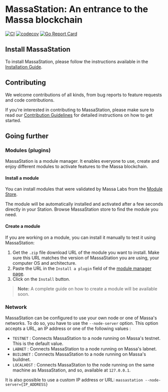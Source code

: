 # MassaStation: An entrance to the Massa blockchain

[![CI](https://github.com/massalabs/thyra/actions/workflows/api.yml/badge.svg?branch=main)](https://github.com/massalabs/thyra/actions/workflows/api.yml?query=branch%3Amain)
[![codecov](https://codecov.io/gh/massalabs/thyra/branch/main/graph/badge.svg?token=592LPZLC4M)](https://codecov.io/gh/massalabs/thyra)
[![Go Report Card](https://goreportcard.com/badge/github.com/massalabs/thyra)](https://goreportcard.com/report/github.com/massalabs/thyra)


## Install MassaStation

To install MassaStation, please follow the instructions available in the [Installation Guide](./INSTALLATION.md).


## Contributing

We welcome contributions of all kinds, from bug reports to feature requests and code contributions.

If you're interested in contributing to MassaStation, please make sure to read our [Contribution Guidelines](./CONTRIBUTING.md) for detailed instructions on how to get started. 


## Going further

### Modules (plugins)

MassaStation is a module manager. It enables everyone to use, create and enjoy different modules to activate features to the Massa blockchain.

#### Install a module

You can install modules that were validated by Massa Labs from the [Module Store](https://station.massa/store/).

The module will be automatically installed and activated after a few seconds directly in your Station. Browse MassaStation store to find the module you need.


#### Create a module

If you are working on a module, you can install it manually to test it using MassaStation:
1. Get the `.zip` file download URL of the module you want to install. Make sure this URL matches the version of MassaStation you are using, your computer OS and architecture.
2. Paste the URL in the `Install a plugin` field of the [module manager page](https://station.massa/store/).
3. Click on the `Install` button.

> **Note:** A complete guide on how to create a module will be available soon.


### Network

MassaStation can be configured to use your own node or one of Massa's networks. To do so, you have to use the `--node-server` option. This option accepts a URL, an IP address or one of the following values :

- `TESTNET` : Connects MassaStation to a node running on Massa's testnet. This is the default value.
- `LABNET` : Connects MassaStation to a node running on Massa's labnet.
- `BUILDNET` : Connects MassaStation to a node running on Massa's buildnet.
- `LOCALHOST` : Connects MassaStation to the node running on the same machine as MassaStation, and so, available at `127.0.0.1`.

It is also possible to use a custom IP address or URL:
`massastation --node-server={IP_ADDRESS}`

